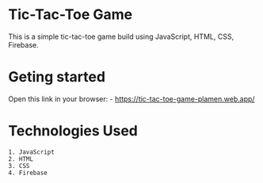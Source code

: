 # Tic-Tac-Toe Game

This is a simple tic-tac-toe game build using JavaScript, HTML, CSS, Firebase.
# Geting started
Open this link in your browser:
    - https://tic-tac-toe-game-plamen.web.app/ 
# Technologies Used
    1. JavaScript 
    2. HTML 
    3. CSS
    4. Firebase 
